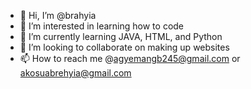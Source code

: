 - 👋 Hi, I’m @brahyia
- 👀 I’m interested in learning how to code
- 🌱 I’m currently learning JAVA, HTML, and Python
- 💞️ I’m looking to collaborate on making up websites
- 📫 How to reach me @agyemangb245@gmail.com or akosuabrehyia@gmail.com

<!---
brahyia/brahyia is a ✨ special ✨ repository because its `README.md` (this file) appears on your GitHub profile.
You can click the Preview link to take a look at your changes.
--->
